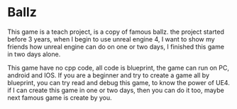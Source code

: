 # Ballz

This game is a teach project, is a copy of famous ballz. the project started before 3 years, when I begin to use unreal engine 4,
I want to show my friends how unreal engine can do on one or two days, I finished this game in two days alone.


This game have no cpp code, all code is blueprint, the game can run on PC, android and IOS. If you are a beginner and try to create
 a game all by blueprint, you can try read and debug this game, to know the power of UE4. if I can create this game in one or two days,
 then you can do it too, maybe next famous game is create by you.
